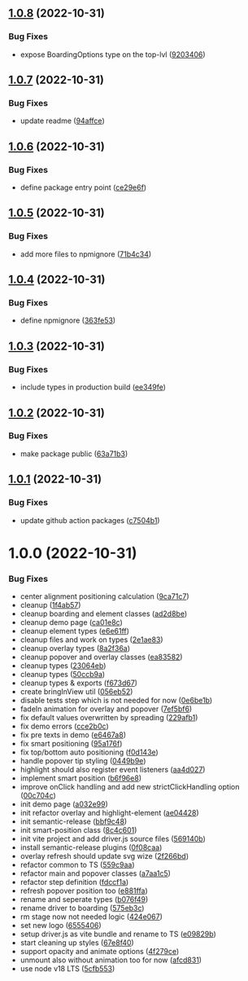 ## [1.0.8](https://github.com/josias-r/boarding.js/compare/v1.0.7...v1.0.8) (2022-10-31)


### Bug Fixes

* expose BoardingOptions type on the top-lvl ([9203406](https://github.com/josias-r/boarding.js/commit/92034061e12c16b60b93fedec8a022d8525db1c1))

## [1.0.7](https://github.com/josias-r/boarding.js/compare/v1.0.6...v1.0.7) (2022-10-31)


### Bug Fixes

* update readme ([94affce](https://github.com/josias-r/boarding.js/commit/94affce24fb04bf52ef72ff0f37163f04f78bc59))

## [1.0.6](https://github.com/josias-r/boarding.js/compare/v1.0.5...v1.0.6) (2022-10-31)


### Bug Fixes

* define package entry point ([ce29e6f](https://github.com/josias-r/boarding.js/commit/ce29e6f87f31487f5f5c9fba0f8f2f2b9d75143c))

## [1.0.5](https://github.com/josias-r/boarding.js/compare/v1.0.4...v1.0.5) (2022-10-31)


### Bug Fixes

* add more files to npmignore ([71b4c34](https://github.com/josias-r/boarding.js/commit/71b4c342896d32a439a4e003333dc443c457e83c))

## [1.0.4](https://github.com/josias-r/boarding.js/compare/v1.0.3...v1.0.4) (2022-10-31)


### Bug Fixes

* define npmignore ([363fe53](https://github.com/josias-r/boarding.js/commit/363fe539020ee26c8e634aa68691542e7c3c2f69))

## [1.0.3](https://github.com/josias-r/boarding.js/compare/v1.0.2...v1.0.3) (2022-10-31)


### Bug Fixes

* include types in production build ([ee349fe](https://github.com/josias-r/boarding.js/commit/ee349fe4d19de755d76ad44eb65174a08af7401f))

## [1.0.2](https://github.com/josias-r/boarding.js/compare/v1.0.1...v1.0.2) (2022-10-31)


### Bug Fixes

* make package public ([63a71b3](https://github.com/josias-r/boarding.js/commit/63a71b32470960010dafcb678dc43dd1e2c20dc3))

## [1.0.1](https://github.com/josias-r/boarding.js/compare/v1.0.0...v1.0.1) (2022-10-31)


### Bug Fixes

* update github action packages ([c7504b1](https://github.com/josias-r/boarding.js/commit/c7504b19846e4f64b8fa6236688bba9bdb5ebba2))

# 1.0.0 (2022-10-31)


### Bug Fixes

* center alignment positioning calculation ([9ca71c7](https://github.com/josias-r/boarding.js/commit/9ca71c71dd75cdf24fcdf7dadbbd947d296a0d25))
* cleanup ([1f4ab57](https://github.com/josias-r/boarding.js/commit/1f4ab57a528507c579e08d7e96b3e27f9072d454))
* cleanup boarding and element classes ([ad2d8be](https://github.com/josias-r/boarding.js/commit/ad2d8beebf7636a6d064107d7970c8eb333423ee))
* cleanup demo page ([ca01e8c](https://github.com/josias-r/boarding.js/commit/ca01e8c1196a49ae24898fa2f9e825e770553fed))
* cleanup element types ([e6e61ff](https://github.com/josias-r/boarding.js/commit/e6e61ff5cb3ca7748e35af939987b064d3e6ad17))
* cleanup files and work on types ([2e1ae83](https://github.com/josias-r/boarding.js/commit/2e1ae83b9dfe704b9587c23ee1dc04c37dd9f7c7))
* cleanup overlay types ([8a2f36a](https://github.com/josias-r/boarding.js/commit/8a2f36a8eb81a5128026d68c523174244817ce70))
* cleanup popover and overlay classes ([ea83582](https://github.com/josias-r/boarding.js/commit/ea83582ab3eef907a1a64a153db63030149786c4))
* cleanup types ([23064eb](https://github.com/josias-r/boarding.js/commit/23064eb00b8a10e5df4967d02deaf5d3f4daa53b))
* cleanup types ([50ccb9a](https://github.com/josias-r/boarding.js/commit/50ccb9ac19d7b993a3d916c30d0b5b3ee430c600))
* cleanup types & exports ([f673d67](https://github.com/josias-r/boarding.js/commit/f673d6732b226221faa842ae07693f6dc8245a64))
* create bringInView util ([056eb52](https://github.com/josias-r/boarding.js/commit/056eb528efaf521faa981da294176fcfdc96b3b7))
* disable tests step which is not needed for now ([0e6be1b](https://github.com/josias-r/boarding.js/commit/0e6be1b54dca40e26dd37f642e30c09c32845423))
* fadeIn animation for overlay and popover ([7ef5bf6](https://github.com/josias-r/boarding.js/commit/7ef5bf6c18610836f15a88102e53cd4f3c93ee44))
* fix default values overwritten by spreading ([229afb1](https://github.com/josias-r/boarding.js/commit/229afb15bc9f4324f249b44bcae59f300d047ceb))
* fix demo errors ([cce2b0c](https://github.com/josias-r/boarding.js/commit/cce2b0c7a22991d08651dace2eba221febedc50c))
* fix pre texts in demo ([e6467a8](https://github.com/josias-r/boarding.js/commit/e6467a8e319624b890f6d5508ae4cb2112009fd7))
* fix smart positioning ([95a176f](https://github.com/josias-r/boarding.js/commit/95a176f7f87dca5b12756292ae327fedacd4fb76))
* fix top/bottom auto positioning ([f0d143e](https://github.com/josias-r/boarding.js/commit/f0d143e32f650a3e25a9c0416ddf4253bb169bd0))
* handle popover tip styling ([0449b9e](https://github.com/josias-r/boarding.js/commit/0449b9e56ff3c0a08640ede78db76b723ba432b5))
* highlight should also register event listeners ([aa4d027](https://github.com/josias-r/boarding.js/commit/aa4d0272bb4abf01d309371fddb6b5c19bd9ca9f))
* implement smart position ([b6f96e8](https://github.com/josias-r/boarding.js/commit/b6f96e80162121a3027e9547b4590afcf84accbf))
* improve onClick handling and add new strictClickHandling option ([00c704c](https://github.com/josias-r/boarding.js/commit/00c704c61731677e85e53be26a2d46c57684495d))
* init demo page ([a032e99](https://github.com/josias-r/boarding.js/commit/a032e99c63248256d3b9a918dca9ab3e149825fc))
* init refactor overlay and highlight-element ([ae04428](https://github.com/josias-r/boarding.js/commit/ae0442895e143103d0062cb1e95e3c44507a30cb))
* init semantic-release ([bbf9c48](https://github.com/josias-r/boarding.js/commit/bbf9c48fed7e32b15d64c9b23d43fcefde5b26ca))
* init smart-position class ([8c4c601](https://github.com/josias-r/boarding.js/commit/8c4c60192ab93ba78616d7c98523bf1dea86b6ac))
* init vite project and add driver.js source files ([569140b](https://github.com/josias-r/boarding.js/commit/569140be45d592e8bb87ab7f5c8caf4e25bfd7c6))
* install semantic-release plugins ([0f08caa](https://github.com/josias-r/boarding.js/commit/0f08caaad635325f751e12225af55514cd557514))
* overlay refresh should update svg wize ([2f266bd](https://github.com/josias-r/boarding.js/commit/2f266bde22990e77c5cf8e38ff5ae659778d9117))
* refactor common to TS ([559c9aa](https://github.com/josias-r/boarding.js/commit/559c9aa75123444ba05b90e13b7cdc324b4b7e27))
* refactor main and popover classes ([a7aa1c5](https://github.com/josias-r/boarding.js/commit/a7aa1c530bbdf5619023535399b3ee6e882739d6))
* refactor step definition ([fdccf1a](https://github.com/josias-r/boarding.js/commit/fdccf1a543ea3a603e3c33873afa2f4197a7515a))
* refresh popover position too ([e881ffa](https://github.com/josias-r/boarding.js/commit/e881ffa7f75b63e025a884cc1e7dd03c98665ed1))
* rename and seperate types ([b076f49](https://github.com/josias-r/boarding.js/commit/b076f49c37d6e82bde5e61d4f03bd8bc56d400c9))
* rename driver to boarding ([575eb3c](https://github.com/josias-r/boarding.js/commit/575eb3c4efe856d9a065c7735fbe85df5dac5681))
* rm stage now not needed logic ([424e067](https://github.com/josias-r/boarding.js/commit/424e0671c16b2bcd2448e1b564eda7bf23b69a04))
* set new logo ([6555406](https://github.com/josias-r/boarding.js/commit/655540649c15c85240f950df3085e7e165b14ecc))
* setup driver.js as vite bundle and rename to TS ([e09829b](https://github.com/josias-r/boarding.js/commit/e09829bd76dcdcaf5becc75311a4eaa2f9deb136))
* start cleaning up styles ([67e8f40](https://github.com/josias-r/boarding.js/commit/67e8f4009e1307d08fface922085052bc39f0a4f))
* support opacity and animate options ([4f279ce](https://github.com/josias-r/boarding.js/commit/4f279ce8d61a6f03cafb425da8df64bc138dad0f))
* unmount also without animation too for now ([afcd831](https://github.com/josias-r/boarding.js/commit/afcd831345a22705e5de568cdfe7fcde8e4034f2))
* use node v18 LTS ([5cfb553](https://github.com/josias-r/boarding.js/commit/5cfb55385bfb37676246eb185127ef428d057783))
